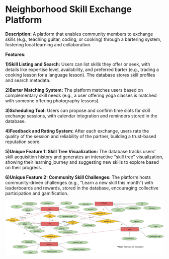 # Neighborhood Skill Exchange Platform
**Description:** A platform that enables community members to exchange skills (e.g., teaching guitar, coding, or cooking) through a bartering system, fostering local learning and collaboration.

**Features:**

**1)Skill Listing and Search:** Users can list skills they offer or seek, with details like expertise level, availability, and preferred barter (e.g., trading a cooking lesson for a language lesson). The database stores skill profiles and search metadata.

**2)Barter Matching System:** The platform matches users based on complementary skill needs (e.g., a user offering yoga classes is matched with someone offering photography lessons).

**3)Scheduling Tool:** Users can propose and confirm time slots for skill exchange sessions, with calendar integration and reminders stored in the database.

**4)Feedback and Rating System:** After each exchange, users rate the quality of the session and reliability of the partner, building a trust-based reputation score.

**5)Unique Feature 1: Skill Tree Visualization:** The database tracks users’ skill acquisition history and generates an interactive “skill tree” visualization, showing their learning journey and suggesting new skills to explore based on their progress. 

**6)Unique Feature 2: Community Skill Challenges:** The platform hosts community-driven challenges (e.g., “Learn a new skill this month”) with leaderboards and rewards, stored in the database, encouraging collective participation and gamification.

![ER Diagrame](ER_Diagrame.jpg)

